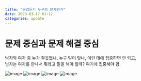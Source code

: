 ```yaml
---
title: "공감듣기 누구의 문제인가"
date: 2023-03-17 01:12
categories: update
---
```


# 문제 중심과 문제 해결 중심

남자와 여자 중 누가 잘못했나, 누구 말이 맞나,  이런 데에 집중하면 안 되고,  
남자는 여자를 만나서 뭐라고 말을 해야 할까? 여기에 집중해야 함.

![image](http://zipnumsa.github.io/media/t/t1.jpg)
![image](http://zipnumsa.github.io/media/t/t2.jpg)
![image](http://zipnumsa.github.io/media/t/t3.jpg)
![image](http://zipnumsa.github.io/media/t/t4.jpg)
